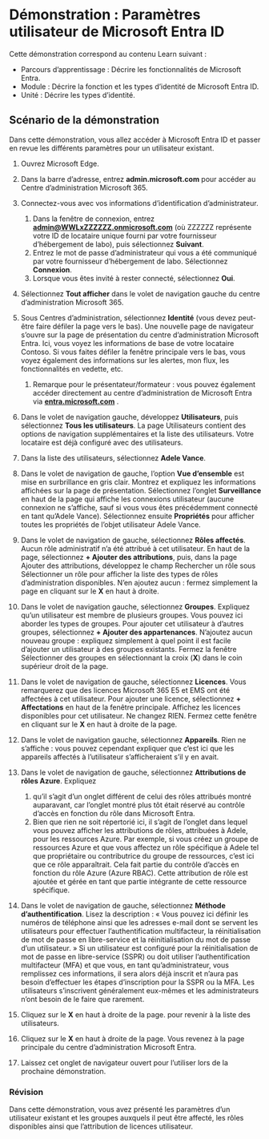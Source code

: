 <!---
---
Démonstration : Titre : « Explorer les paramètres utilisateur de Microsoft Entra ID » Parcours d’apprentissage/Module/Unité : « Parcours d’apprentissage : Décrire les fonctionnalités de Microsoft Entra ; Module 1 : Décrire la fonction et les types d’identité de Microsoft Entra ID ; Unité 3 : Décrire les types d’identité Microsoft Entra »
---
--->

# Démonstration : Paramètres utilisateur de Microsoft Entra ID

Cette démonstration correspond au contenu Learn suivant :

- Parcours d’apprentissage : Décrire les fonctionnalités de Microsoft Entra.
- Module : Décrire la fonction et les types d’identité de Microsoft Entra ID.
- Unité : Décrire les types d’identité.

## Scénario de la démonstration

Dans cette démonstration, vous allez accéder à Microsoft Entra ID et passer en revue les différents paramètres pour un utilisateur existant.

1. Ouvrez Microsoft Edge.

1. Dans la barre d’adresse, entrez **admin.microsoft.com** pour accéder au Centre d’administration Microsoft 365.

1. Connectez-vous avec vos informations d’identification d’administrateur.
    1. Dans la fenêtre de connexion, entrez **admin@WWLxZZZZZZ.onmicrosoft.com** (où ZZZZZZ représente votre ID de locataire unique fourni par votre fournisseur d’hébergement de labo), puis sélectionnez **Suivant**.
    1. Entrez le mot de passe d’administrateur qui vous a été communiqué par votre fournisseur d’hébergement de labo. Sélectionnez **Connexion**.
    1. Lorsque vous êtes invité à rester connecté, sélectionnez **Oui**.

1. Sélectionnez **Tout afficher** dans le volet de navigation gauche du centre d’administration Microsoft 365.

1. Sous Centres d’administration, sélectionnez **Identité** (vous devez peut-être faire défiler la page vers le bas).  Une nouvelle page de navigateur s’ouvre sur la page de présentation du centre d’administration Microsoft Entra. Ici, vous voyez les informations de base de votre locataire Contoso. Si vous faites défiler la fenêtre principale vers le bas, vous voyez également des informations sur les alertes, mon flux, les fonctionnalités en vedette, etc.  
    1. Remarque pour le présentateur/formateur : vous pouvez également accéder directement au centre d’administration de Microsoft Entra via **[entra.microsoft.com](https://entra.microsoft.com)** .

1. Dans le volet de navigation gauche, développez **Utilisateurs**, puis sélectionnez **Tous les utilisateurs**.  La page Utilisateurs contient des options de navigation supplémentaires et la liste des utilisateurs. Votre locataire est déjà configuré avec des utilisateurs.

1. Dans la liste des utilisateurs, sélectionnez **Adele Vance**.

1. Dans le volet de navigation de gauche, l’option **Vue d’ensemble** est mise en surbrillance en gris clair.  Montrez et expliquez les informations affichées sur la page de présentation.  Sélectionnez l’onglet **Surveillance** en haut de la page qui affiche les connexions utilisateur (aucune connexion ne s’affiche, sauf si vous vous êtes précédemment connecté en tant qu’Adele Vance).  Sélectionnez ensuite **Propriétés** pour afficher toutes les propriétés de l’objet utilisateur Adele Vance.

1. Dans le volet de navigation de gauche, sélectionnez **Rôles affectés**.  Aucun rôle administratif n’a été attribué à cet utilisateur.  En haut de la page, sélectionnez **+ Ajouter des attributions**, puis, dans la page Ajouter des attributions, développez le champ Rechercher un rôle sous Sélectionner un rôle pour afficher la liste des types de rôles d’administration disponibles.  N’en ajoutez aucun : fermez simplement la page en cliquant sur le **X** en haut à droite.

1. Dans le volet de navigation gauche, sélectionnez **Groupes**.  Expliquez qu’un utilisateur est membre de plusieurs groupes.  Vous pouvez ici aborder les types de groupes.  Pour ajouter cet utilisateur à d’autres groupes, sélectionnez **+ Ajouter des appartenances**.  N’ajoutez aucun nouveau groupe : expliquez simplement à quel point il est facile d’ajouter un utilisateur à des groupes existants. Fermez la fenêtre Sélectionner des groupes en sélectionnant la croix (**X**) dans le coin supérieur droit de la page.

1. Dans le volet de navigation de gauche, sélectionnez **Licences**. Vous remarquerez que des licences Microsoft 365 E5 et EMS ont été affectées à cet utilisateur.  Pour ajouter une licence, sélectionnez **+ Affectations** en haut de la fenêtre principale.  Affichez les licences disponibles pour cet utilisateur. Ne changez RIEN.  Fermez cette fenêtre en cliquant sur le **X** en haut à droite de la page.

1. Dans le volet de navigation gauche, sélectionnez **Appareils**.  Rien ne s’affiche : vous pouvez cependant expliquer que c’est ici que les appareils affectés à l’utilisateur s’afficheraient s’il y en avait.

1. Dans le volet de navigation de gauche, sélectionnez **Attributions de rôles Azure**.  Expliquez
    1. qu’il s’agit d’un onglet différent de celui des rôles attribués montré auparavant, car l’onglet montré plus tôt était réservé au contrôle d’accès en fonction du rôle dans Microsoft Entra.
    1. Bien que rien ne soit répertorié ici, il s’agit de l’onglet dans lequel vous pouvez afficher les attributions de rôles, attribuées à Adele, pour les ressources Azure. Par exemple, si vous créez un groupe de ressources Azure et que vous affectez un rôle spécifique à Adele tel que propriétaire ou contributrice du groupe de ressources, c’est ici que ce rôle apparaîtrait. Cela fait partie du contrôle d’accès en fonction du rôle Azure (Azure RBAC). Cette attribution de rôle est ajoutée et gérée en tant que partie intégrante de cette ressource spécifique.

1. Dans le volet de navigation de gauche, sélectionnez **Méthode d’authentification**.  Lisez la description : « Vous pouvez ici définir les numéros de téléphone ainsi que les adresses e-mail dont se servent les utilisateurs pour effectuer l’authentification multifacteur, la réinitialisation de mot de passe en libre-service et la réinitialisation du mot de passe d’un utilisateur. » Si un utilisateur est configuré pour la réinitialisation de mot de passe en libre-service (SSPR) ou doit utiliser l’authentification multifacteur (MFA) et que vous, en tant qu’administrateur, vous remplissez ces informations, il sera alors déjà inscrit et n’aura pas besoin d’effectuer les étapes d’inscription pour la SSPR ou la MFA.  Les utilisateurs s’inscrivent généralement eux-mêmes et les administrateurs n’ont besoin de le faire que rarement.

1. Cliquez sur le **X** en haut à droite de la page. pour revenir à la liste des utilisateurs.

1. Cliquez sur le **X** en haut à droite de la page. Vous revenez à la page principale du centre d’administration Microsoft Entra.

1. Laissez cet onglet de navigateur ouvert pour l’utiliser lors de la prochaine démonstration.

### Révision

Dans cette démonstration, vous avez présenté les paramètres d’un utilisateur existant et les groupes auxquels il peut être affecté, les rôles disponibles ainsi que l’attribution de licences utilisateur.
